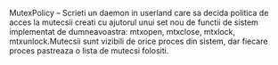 MutexPolicy – Scrieti un daemon in userland care sa decida politica de acces la mutecsii creati cu ajutorul unui set nou de functii de sistem implementat de dumneavoastra: mtxopen, mtxclose, mtxlock, mtxunlock.Mutecsii sunt vizibili de orice proces din sistem, dar fiecare proces pastreaza o lista de mutecsi folositi.
